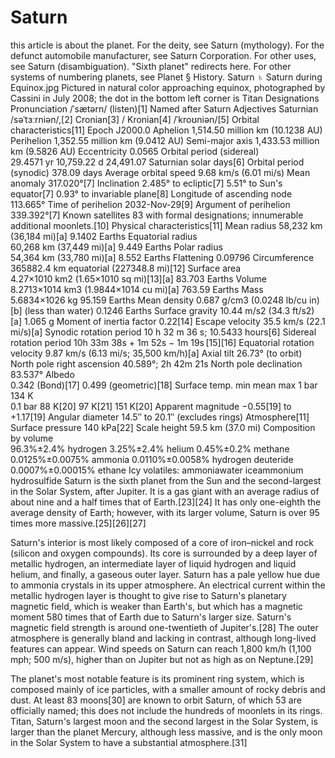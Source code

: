 # Saturn 

this article is about the planet. For the deity, see Saturn (mythology). For the defunct automobile manufacturer, see Saturn Corporation. For other uses, see Saturn (disambiguation).
"Sixth planet" redirects here. For other systems of numbering planets, see Planet § History.
Saturn ♄
Saturn during Equinox.jpg
Pictured in natural color approaching equinox, photographed by Cassini in July 2008; the dot in the bottom left corner is Titan
Designations
Pronunciation	/ˈsætərn/ (listen)[1]
Named after	Saturn
Adjectives	Saturnian /səˈtɜːrniən/,[2] Cronian[3] / Kronian[4] /ˈkroʊniən/[5]
Orbital characteristics[11]
Epoch J2000.0
Aphelion	1,514.50 million km (10.1238 AU)
Perihelion	1,352.55 million km (9.0412 AU)
Semi-major axis	1,433.53 million km (9.5826 AU)
Eccentricity	0.0565
Orbital period (sidereal)	
29.4571 yr
10,759.22 d
24,491.07 Saturnian solar days[6]
Orbital period (synodic)	378.09 days
Average orbital speed	9.68 km/s (6.01 mi/s)
Mean anomaly	317.020°[7]
Inclination	
2.485° to ecliptic[7]
5.51° to Sun's equator[7]
0.93° to invariable plane[8]
Longitude of ascending node	113.665°
Time of perihelion	2032-Nov-29[9]
Argument of perihelion	339.392°[7]
Known satellites	83 with formal designations; innumerable additional moonlets.[10]
Physical characteristics[11]
Mean radius	58,232 km (36,184 mi)[a]
9.1402 Earths
Equatorial radius	
60,268 km (37,449 mi)[a]
9.449 Earths
Polar radius	
54,364 km (33,780 mi)[a]
8.552 Earths
Flattening	0.09796
Circumference	
365882.4 km equatorial (227348.8 mi)[12]
Surface area	
4.27×1010 km2 (1.65×1010 sq mi)[13][a]
83.703 Earths
Volume	
8.2713×1014 km3 (1.9844×1014 cu mi)[a]
763.59 Earths
Mass	
5.6834×1026 kg
95.159 Earths
Mean density	0.687 g/cm3 (0.0248 lb/cu in)[b] (less than water)
0.1246 Earths
Surface gravity	
10.44 m/s2 (34.3 ft/s2)[a]
1.065 g
Moment of inertia factor	0.22[14]
Escape velocity	35.5 km/s (22.1 mi/s)[a]
Synodic rotation period	10 h 32 m 36 s;
10.5433 hours[6]
Sidereal rotation period	10h 33m 38s + 1m 52s
− 1m 19s [15][16]
Equatorial rotation velocity	9.87 km/s (6.13 mi/s; 35,500 km/h)[a]
Axial tilt	26.73° (to orbit)
North pole right ascension	40.589°; 2h 42m 21s
North pole declination	83.537°
Albedo	
0.342 (Bond)[17]
0.499 (geometric)[18]
Surface temp.	min	mean	max
1 bar		134 K	
0.1 bar	88 K[20]	97 K[21]	151 K[20]
Apparent magnitude	−0.55[19] to +1.17[19]
Angular diameter	14.5″ to 20.1″ (excludes rings)
Atmosphere[11]
Surface pressure	140 kPa[22]
Scale height	59.5 km (37.0 mi)
Composition by volume	
96.3%±2.4% hydrogen
3.25%±2.4% helium
0.45%±0.2% methane
0.0125%±0.0075% ammonia
0.0110%±0.0058% hydrogen deuteride
0.0007%±0.00015% ethane
Icy volatiles: ammoniawater iceammonium hydrosulfide
Saturn is the sixth planet from the Sun and the second-largest in the Solar System, after Jupiter. It is a gas giant with an average radius of about nine and a half times that of Earth.[23][24] It has only one-eighth the average density of Earth; however, with its larger volume, Saturn is over 95 times more massive.[25][26][27]

Saturn's interior is most likely composed of a core of iron–nickel and rock (silicon and oxygen compounds). Its core is surrounded by a deep layer of metallic hydrogen, an intermediate layer of liquid hydrogen and liquid helium, and finally, a gaseous outer layer. Saturn has a pale yellow hue due to ammonia crystals in its upper atmosphere. An electrical current within the metallic hydrogen layer is thought to give rise to Saturn's planetary magnetic field, which is weaker than Earth's, but which has a magnetic moment 580 times that of Earth due to Saturn's larger size. Saturn's magnetic field strength is around one-twentieth of Jupiter's.[28] The outer atmosphere is generally bland and lacking in contrast, although long-lived features can appear. Wind speeds on Saturn can reach 1,800 km/h (1,100 mph; 500 m/s), higher than on Jupiter but not as high as on Neptune.[29]

The planet's most notable feature is its prominent ring system, which is composed mainly of ice particles, with a smaller amount of rocky debris and dust. At least 83 moons[30] are known to orbit Saturn, of which 53 are officially named; this does not include the hundreds of moonlets in its rings. Titan, Saturn's largest moon and the second largest in the Solar System, is larger than the planet Mercury, although less massive, and is the only moon in the Solar System to have a substantial atmosphere.[31]